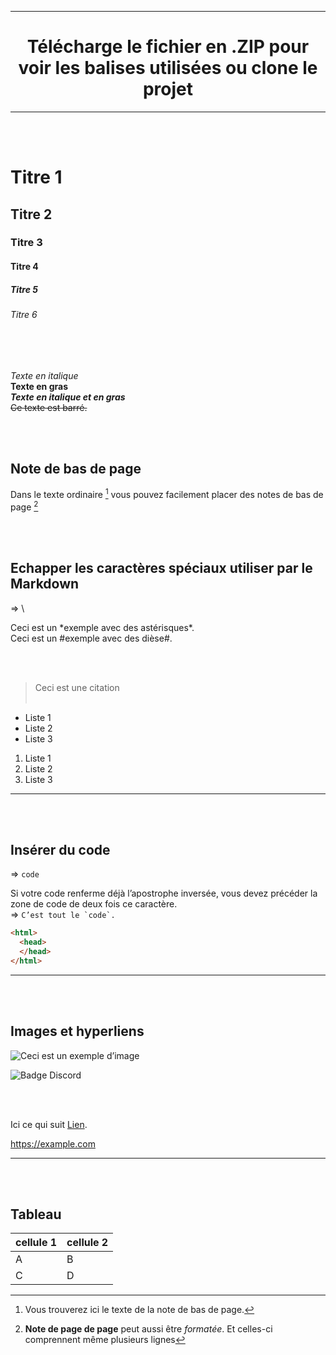 ---------------  

<h1 align='center'>Télécharge le fichier en .ZIP pour voir les balises utilisées ou clone le projet</h1>

--------------
<br><br>
<!------------------------------------------------------------------------------------ LES TITTRES --------------------------------------->

# Titre 1  

## Titre 2  

### Titre 3  

#### Titre 4  

##### Titre 5  

###### Titre 6  

 <br><br>
<!------------------------------------------------------------------------------------ LES TEXTES --------------------------------------->
*Texte en italique*  
**Texte en gras**   
***Texte en italique et en gras***   
~~Ce texte est barré.~~  

<!------------------------------------------------------------------------------------ LES NOTES --------------------------------------->
<br><br>
## Note de bas de page

Dans le texte ordinaire [^1] vous pouvez facilement placer des notes de bas de page [^2]
[^1]: Vous trouverez ici le texte de la note de bas de page.
 [^2]: **Note de page de page** peut aussi être *formatée*.
Et celles-ci comprennent même plusieurs lignes

<br><br>
<!------------------------------------------------------------------------------------ ECHAPEMENT DE CARACTERE --------------------------------------->
## Echapper les caractères spéciaux utiliser par le Markdown  
=> \  

Ceci est un \*exemple avec des astérisques\*.  
Ceci est un \#exemple avec des dièse\#.

<br><br>
<!------------------------------------------------------------------------------------ LES CITATIONS --------------------------------------->
>Ceci est une citation
<br><br>
<!------------------------------------------------------------------------------------ LES LISTES --------------------------------------->
- Liste 1
- Liste 2
- Liste 3
  
1. Liste 1
2. Liste 2
3. Liste 3

-----------------
<br><br>
<!------------------------------------------------------------------------------------ LE CODE --------------------------------------->
## Insérer du code  
=> `code`


Si votre code renferme déjà l’apostrophe inversée, vous devez précéder la zone de code de deux fois ce caractère.  
=> ``C’est tout le `code`.``


```html
<html>
  <head>
  </head>
</html>
```
------------
<br><br>
<!------------------------------------------------------------------------------------ LES IMAGES --------------------------------------->
## Images et hyperliens

![Ceci est un exemple d’image](https://encrypted-tbn0.gstatic.com/images?q=tbn:ANd9GcTWje_gjVcmi-wks5nTRnW_xv5W2l3MVnk7W1QDcZuhNg&s)

![Badge Discord](https://img.shields.io/badge/Discord-7289DA?style=for-the-badge&logo=discord&logoColor=white)

<br><br>
<!------------------------------------------------------------------------------------ LES LIENS --------------------------------------->


Ici ce qui suit [Lien](https://example.com/ "titre de lien optionnel").

<https://example.com>


--------------------------
<br><br>
<!------------------------------------------------------------------------------------ LES TABLEAUX --------------------------------------->

## Tableau  
  
|cellule 1|cellule 2|
|--------|--------|
|    A    |    B    |
|    C    |    D    |

